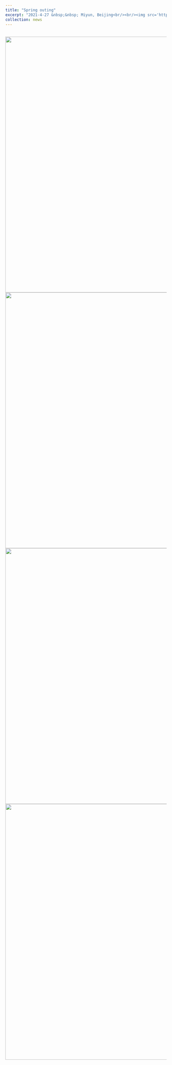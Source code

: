 ```yaml
---
title: "Spring outing"
excerpt: "2021-4-27 &nbsp;&nbsp; Miyun, Beijing<br/><br/><img src='https://liyulab-tsinghua.oss-cn-beijing.aliyuncs.com/img/1966b85eba03608f91114355f573cfb.jpg' width=500>"
collection: news
---
```


<br>

<img src="https://liyulab-tsinghua.oss-cn-beijing.aliyuncs.com/img/7c1d6ec4222cd999d2c8080f1d8df01.jpg" width="800" />

<br>

<img src="https://liyulab-tsinghua.oss-cn-beijing.aliyuncs.com/img/b318ab536a576a282484661dcf8e20b.jpg" width="800" />

<br>

<img src="https://liyulab-tsinghua.oss-cn-beijing.aliyuncs.com/img/4f8715d5faeb13c1f3e81e489239ec4.jpg" width="800" />

<br>

<img src="https://liyulab-tsinghua.oss-cn-beijing.aliyuncs.com/img/2d468cf684a8ee3565892fb800e4f65.jpg" width="800" />